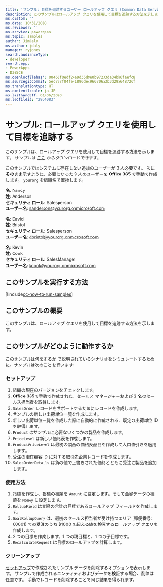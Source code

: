 ```yaml
---
title: 'サンプル: 目標を追跡するユーザー ロールアップ クエリ (Common Data Service) | Microsoft Docs'
description: このサンプルはロールアップ クエリを使用して目標を追跡する方法を示します。
ms.custom: ''
ms.date: 10/31/2018
ms.reviewer: ''
ms.service: powerapps
ms.topic: samples
author: JimDaly
ms.author: jdaly
manager: ryjones
search.audienceType:
- developer
search.app:
- PowerApps
- D365CE
ms.openlocfilehash: 00461f0edf24e9d35d9e0b97233da34bb6faefd8
ms.sourcegitcommit: 5ec7c7f04fe41896dec966706a3b3d295648726f
ms.translationtype: HT
ms.contentlocale: ja-JP
ms.lasthandoff: 01/06/2020
ms.locfileid: "2934083"
---
```

# <a name="sample-use-rollup-queries-to-track-goals"></a>サンプル: ロールアップ クエリを使用して目標を追跡する

<!-- https://docs.microsoft.com/dynamics365/customer-engagement/developer/sample-use-rollup-queries-track-goals -->

このサンプルは、ロールアップ クエリを使用して目標を追跡する方法を示します。 サンプルは [ここ](https://github.com/Microsoft/PowerApps-Samples/tree/master/cds/orgsvc/C%23/QueriesTrackGoals) からダウンロードできます。

このサンプルではシステムに存在しない追加のユーザーが 3 人必要です。 次に**そのまま**示すように、必要になった 3 人のユーザーを **Office 365** で手動で作成します。 `yourorg` を組織名で置換します。

**名**: Nancy<br/>
**姓**: Anderson<br/>
**セキュリティ ロール**: Salesperson<br/>
**ユーザー名**: nanderson@yourorg.onmicrosoft.com<br/>

**名**: David<br/>
**姓**: Bristol<br/>
**セキュリティ ロール**: Salesperson<br/>
**ユーザー名**: dbristol@yourorg.onmicrosoft.com<br/>

**名**: Kevin<br/>
**姓**: Cook<br/>
**セキュリティ ロール**: SalesManager<br/>
**ユーザー名**: kcook@yourorg.onmicrosoft.com<br/>

## <a name="how-to-run-this-sample"></a>このサンプルを実行する方法

[!include[cc-how-to-run-samples](../../includes/cc-how-to-run-samples.md)]

## <a name="what-this-sample-does"></a>このサンプルの概要

このサンプルは、ロールアップ クエリを使用して目標を追跡する方法を示します。

## <a name="how-this-sample-works"></a>このサンプルがどのように動作するか

[このサンプルは何をするか](#what-this-sample-does) で説明されているシナリオをシミュレートするために、サンプルは次のことを行います:

### <a name="setup"></a>セットアップ

1. 組織の現在のバージョンをチェックします。
2. **Office 365**で手動で作成された、セールス マネージャーおよび 2 名のセールス担当者を取得します。
3. `SalesOrder` レコードをサポートするためにレコードを作成します。
4. サンプルの新しい出荷単位一覧を作成します。
5. 新しい出荷単位一覧を作成した際に自動的に作成される、既定の出荷単位 ID を取得します。
6. `Product` はサンプルに必要ないくつかの製品を作成します。
7. `PriceLevel` は新しい価格表を作成します。
8. `ProductPriceLevel` は最初の製品の価格表品目を作成して大口値引きを適用します。
9. 受注の潜在顧客 ID に対する取引先企業レコードを作成します。 
10. `SalesOrderDetails` は負の値で上書きされた価格とともに受注に製品を追加します。

### <a name="demonstrate"></a>使用方法

1. 指標を作成し、指標の種類を `Amount` に設定します。そして金額データの種類を `Money` に設定します。
2. `RollupField` は実際の合計の目標であるロールアップ フィールドを作成します。
3. `GoalRollupQuery` は、最初のセールス担当者が受け持つエリア (郵便番号: 60661) での受注のうち $1000 を超える値を検索するロールアップ クエリを作成します。 
4. 2 つの目標を作成します。1 つの親目標と、1 つの子目標です。
5. `RecalculateRequest` は目標のロールアップを計算します。 

### <a name="clean-up"></a>クリーンアップ

[セットアップ](#setup)で作成されたサンプル データを削除するオプションを表示します。 サンプルで作成されるエンティティおよびデータを検証する場合、削除は任意です。 手動でレコードを削除することで同じ結果を得られます。
